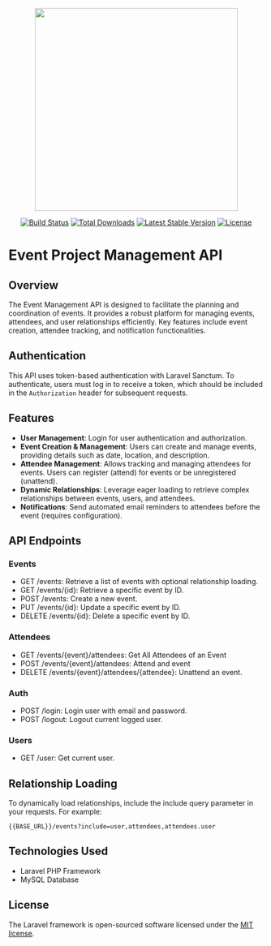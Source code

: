 <p align="center"><a href="https://laravel.com" target="_blank"><img src="https://raw.githubusercontent.com/laravel/art/master/logo-lockup/5%20SVG/2%20CMYK/1%20Full%20Color/laravel-logolockup-cmyk-red.svg" width="400"></a></p>

<p align="center">
<a href="https://travis-ci.org/laravel/framework"><img src="https://travis-ci.org/laravel/framework.svg" alt="Build Status"></a>
<a href="https://packagist.org/packages/laravel/framework"><img src="https://img.shields.io/packagist/dt/laravel/framework" alt="Total Downloads"></a>
<a href="https://packagist.org/packages/laravel/framework"><img src="https://img.shields.io/packagist/v/laravel/framework" alt="Latest Stable Version"></a>
<a href="https://packagist.org/packages/laravel/framework"><img src="https://img.shields.io/packagist/l/laravel/framework" alt="License"></a>
</p>

# Event Project Management API

## Overview
The Event Management API is designed to facilitate the planning and coordination of events. It provides a robust platform for managing events, attendees, and user relationships efficiently. Key features include event creation, attendee tracking, and notification functionalities.

## Authentication
This API uses token-based authentication with Laravel Sanctum. To authenticate, users must log in to receive a token, which should be included in the `Authorization` header for subsequent requests.


## Features

- **User Management**: Login for user authentication and authorization.
- **Event Creation & Management**: Users can create and manage events, providing details such as date, location, and description.
- **Attendee Management**: Allows tracking and managing attendees for events. Users can register (attend) for events or be unregistered (unattend).
- **Dynamic Relationships**: Leverage eager loading to retrieve complex relationships between events, users, and attendees.
- **Notifications**: Send automated email reminders to attendees before the event (requires configuration).

## API Endpoints

### Events
- GET /events: Retrieve a list of events with optional relationship loading.
- GET /events/{id}: Retrieve a specific event by ID.
- POST /events: Create a new event.
- PUT /events/{id}: Update a specific event by ID.
- DELETE /events/{id}: Delete a specific event by ID.

### Attendees
- GET /events/{event}/attendees: Get All Attendees of an Event
- POST /events/{event}/attendees: Attend and event
- DELETE /events/{event}/attendees/{attendee}: Unattend an event.

### Auth
- POST /login: Login user with email and password.
- POST /logout: Logout current logged user.

### Users
- GET /user: Get current user.

## Relationship Loading
To dynamically load relationships, include the include query parameter in your requests. For example:

```
{{BASE_URL}}/events?include=user,attendees,attendees.user
```

## Technologies Used

- Laravel PHP Framework
- MySQL Database

## License

The Laravel framework is open-sourced software licensed under the [MIT license](https://opensource.org/licenses/MIT).
